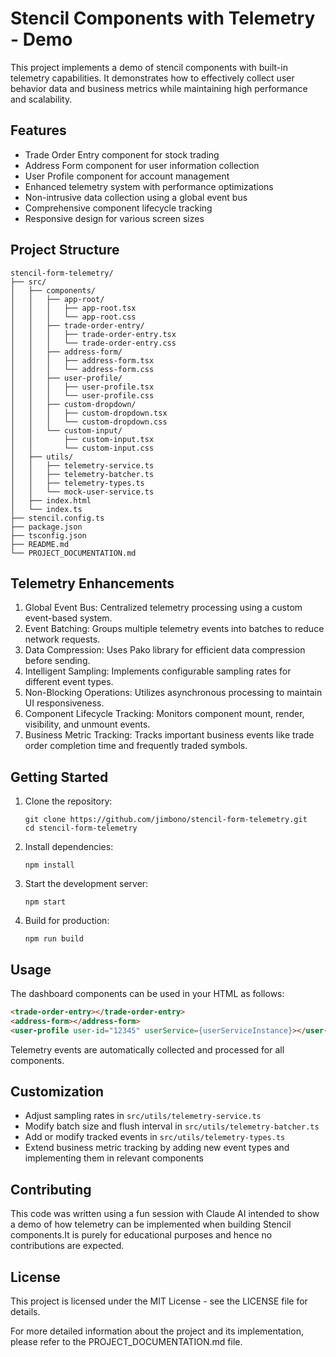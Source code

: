 # Stencil Components with Telemetry - Demo

This project implements a demo of stencil components with built-in telemetry capabilities. It demonstrates how to effectively collect user behavior data and business metrics while maintaining high performance and scalability.

## Features

- Trade Order Entry component for stock trading
- Address Form component for user information collection
- User Profile component for account management
- Enhanced telemetry system with performance optimizations
- Non-intrusive data collection using a global event bus
- Comprehensive component lifecycle tracking
- Responsive design for various screen sizes

## Project Structure

```
stencil-form-telemetry/
├── src/
│   ├── components/
│   │   ├── app-root/
│   │   │   ├── app-root.tsx
│   │   │   └── app-root.css
│   │   ├── trade-order-entry/
│   │   │   ├── trade-order-entry.tsx
│   │   │   └── trade-order-entry.css
│   │   ├── address-form/
│   │   │   ├── address-form.tsx
│   │   │   └── address-form.css
│   │   ├── user-profile/
│   │   │   ├── user-profile.tsx
│   │   │   └── user-profile.css
│   │   ├── custom-dropdown/
│   │   │   ├── custom-dropdown.tsx
│   │   │   └── custom-dropdown.css
│   │   └── custom-input/
│   │       ├── custom-input.tsx
│   │       └── custom-input.css
│   ├── utils/
│   │   ├── telemetry-service.ts
│   │   ├── telemetry-batcher.ts
│   │   ├── telemetry-types.ts
│   │   └── mock-user-service.ts
│   ├── index.html
│   └── index.ts
├── stencil.config.ts
├── package.json
├── tsconfig.json
├── README.md
└── PROJECT_DOCUMENTATION.md
```

## Telemetry Enhancements

1. Global Event Bus: Centralized telemetry processing using a custom event-based system.
2. Event Batching: Groups multiple telemetry events into batches to reduce network requests.
3. Data Compression: Uses Pako library for efficient data compression before sending.
4. Intelligent Sampling: Implements configurable sampling rates for different event types.
5. Non-Blocking Operations: Utilizes asynchronous processing to maintain UI responsiveness.
6. Component Lifecycle Tracking: Monitors component mount, render, visibility, and unmount events.
7. Business Metric Tracking: Tracks important business events like trade order completion time and frequently traded symbols.

## Getting Started

1. Clone the repository:
   ```
   git clone https://github.com/jimbono/stencil-form-telemetry.git
   cd stencil-form-telemetry
   ```

2. Install dependencies:
   ```
   npm install
   ```

3. Start the development server:
   ```
   npm start
   ```

4. Build for production:
   ```
   npm run build
   ```

## Usage

The dashboard components can be used in your HTML as follows:

```html
<trade-order-entry></trade-order-entry>
<address-form></address-form>
<user-profile user-id="12345" userService={userServiceInstance}></user-profile>
```

Telemetry events are automatically collected and processed for all components.

## Customization

- Adjust sampling rates in `src/utils/telemetry-service.ts`
- Modify batch size and flush interval in `src/utils/telemetry-batcher.ts`
- Add or modify tracked events in `src/utils/telemetry-types.ts`
- Extend business metric tracking by adding new event types and implementing them in relevant components

## Contributing

This code was written using a fun session with Claude AI intended to show a demo of how telemetry can be implemented when building Stencil components.It is purely for educational purposes and hence no contributions are expected.

## License

This project is licensed under the MIT License - see the LICENSE file for details.

For more detailed information about the project and its implementation, please refer to the PROJECT_DOCUMENTATION.md file.